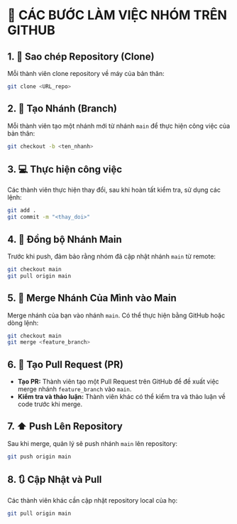 # 📘 CÁC BƯỚC LÀM VIỆC NHÓM TRÊN GITHUB

## 1. 🧭 Sao chép Repository (Clone)
Mỗi thành viên clone repository về máy của bản thân:
```bash
git clone <URL_repo>
```

## 2. 🌿 Tạo Nhánh (Branch)
Mỗi thành viên tạo một nhánh mới từ nhánh `main` để thực hiện công việc của bản thân:
```bash
git checkout -b <ten_nhanh>
```

## 3. 💻 Thực hiện công việc
Các thành viên thực hiện thay đổi, sau khi hoàn tất kiểm tra, sử dụng các lệnh:
```bash
git add .
git commit -m "<thay_doi>"
```

## 4. 🔄 Đồng bộ Nhánh Main
Trước khi push, đảm bảo rằng nhóm đã cập nhật nhánh `main` từ remote:
```bash
git checkout main
git pull origin main
```

## 5. 🔀 Merge Nhánh Của Mình vào Main
Merge nhánh của bạn vào nhánh `main`. Có thể thực hiện bằng GitHub hoặc dòng lệnh:
```bash
git checkout main
git merge <feature_branch>
```

## 6. 🚀 Tạo Pull Request (PR)
- **Tạo PR:** Thành viên tạo một Pull Request trên GitHub để đề xuất việc merge nhánh `feature_branch` vào `main`.
- **Kiểm tra và thảo luận:** Thành viên khác có thể kiểm tra và thảo luận về code trước khi merge.

## 7. ⬆️ Push Lên Repository
Sau khi merge, quản lý sẽ push nhánh `main` lên repository:
```bash
git push origin main
```

## 8. 🔃 Cập Nhật và Pull
Các thành viên khác cần cập nhật repository local của họ:
```bash
git pull origin main
```
